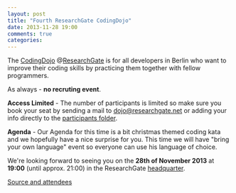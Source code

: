 ```yaml
---
layout: post
title: "Fourth ResearchGate CodingDojo"
date: 2013-11-28 19:00
comments: true
categories: 
---
```


The [CodingDojo] @[ResearchGate] is for all developers in Berlin who want to improve
their coding skills by practicing them together with fellow programmers.

As always - **no recruting event**.

**Access Limited** - The number of participants is limited so make sure you book your seat by sending a mail to dojo@researchgate.net
or adding your info directly to the [participants folder][participants].

**Agenda** - Our Agenda for this time is a bit christmas themed coding kata and we hopefully have a nice surprise for you.
This time we will have "bring your own language" event so everyone can use his language of choice.

We're looking forward to seeing you on the **28th of November 2013** at **19:00** (until approx. 21:00) in the ResearchGate [headquarter].

[Source and attendees][source]

[CodingDojo]: http://codingdojo.org/
[ResearchGate]: https://www.researchgate.net/aboutus.AboutUs.html
[participants]: https://github.com/researchgate/CodingDojo/tree/master/2013-11-28/participants
[headquarter]: https://maps.google.de/maps?q=Invalidenstra%C3%9Fe+115,+Berlin&hl=de&ie=UTF8&ll=52.530615,13.383976&spn=0.005385,0.013937&sll=52.506844,13.424732&sspn=0.689592,1.783905&oq=Invalid&t=h&hnear=Invalidenstra%C3%9Fe+115,+Bezirk+Mitte+10115+Berlin&z=17
[source]: https://github.com/researchgate/CodingDojo/tree/master/2013-11-28
